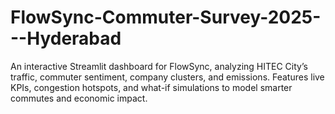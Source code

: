 # FlowSync-Commuter-Survey-2025---Hyderabad
An interactive Streamlit dashboard for FlowSync, analyzing HITEC City’s traffic, commuter sentiment, company clusters, and emissions. Features live KPIs, congestion hotspots, and what-if simulations to model smarter commutes and economic impact.
